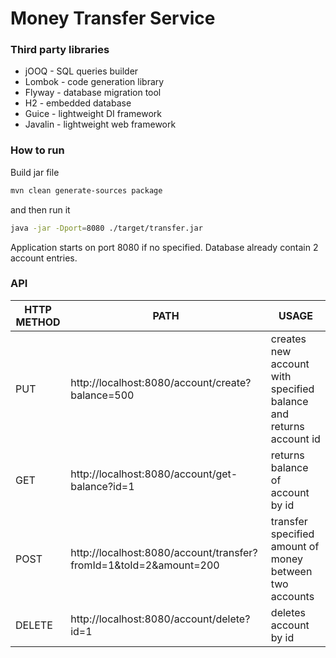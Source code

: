 # Money Transfer Service

### Third party libraries

- jOOQ - SQL queries builder
- Lombok - code generation library
- Flyway - database migration tool
- H2 - embedded database
- Guice - lightweight DI framework
- Javalin - lightweight web framework

### How to run
Build jar file
```sh
mvn clean generate-sources package
```
and then run it
```sh
java -jar -Dport=8080 ./target/transfer.jar
```
Application starts on port 8080 if no specified. Database already contain 2 account entries.
### API
| HTTP METHOD | PATH | USAGE |
| -----------| ------ | ------ |
| PUT | http://localhost:8080/account/create?balance=500 | creates new account with specified balance and returns account id | 
| GET | http://localhost:8080/account/get-balance?id=1 | returns balance of account by id | 
| POST | http://localhost:8080/account/transfer?fromId=1&toId=2&amount=200 | transfer specified amount of money between two accounts | 
| DELETE | http://localhost:8080/account/delete?id=1 | deletes account by id | 
